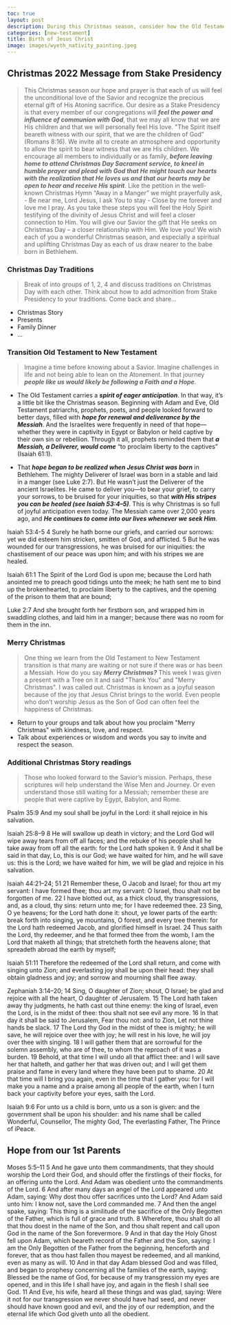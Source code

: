 ```yaml
---
toc: true
layout: post
description: During this Christmas season, consider how the Old Testament has strengthened your testimony of Jesus Christ throughout the year.
categories: [new-testament]
title: Birth of Jesus Christ
image: images/wyeth_nativity_painting.jpeg
---
```


## Christmas 2022 Message from Stake Presidency
> This Christmas season our hope and prayer is that each of us will feel the unconditional love of the Savior and recognize the precious eternal gift of His Atoning sacrifice.
> Our desire as a Stake Presidency is that every member of our congregations will ***feel the power and influence of communion with God***, that we may all know that we are His children and that we will personally feel His love. "The Spirit itself beareth witness with our spirit, that we are the children of God” (Romans 8:16).
> We invite all to create an atmosphere and opportunity to allow the spirit to bear witness that we are His children. We encourage all members to individually or as family, ***before leaving home to attend Christmas Day Sacrament service, to kneel in humble prayer and plead with God that He might touch our hearts with the realization that He loves us and that our hearts may be open to hear and receive His spirit***.
> Like the petition in the well-known Christmas Hymn “Away in a Manger” we might prayerfully ask,
    - Be near me, Lord Jesus, I ask You to stay
    - Close by me forever and love me I pray.
> As you take these steps you will feel the Holy Spirit testifying of the divinity of Jesus Christ and will feel a closer connection to Him. You will give our Savior the gift that He seeks on Christmas Day – a closer relationship with Him.
> We love you! We wish each of you a wonderful Christmas season, and especially a spiritual and uplifting Christmas Day as each of us draw nearer to the babe born in Bethlehem.

### Christmas Day Traditions
> Break of into groups of 1, 2, 4 and discuss traditions on Christmas Day with each other.   Think about how to add admonition from Stake Presidency to your traditions.  Come back and share...
- Christmas Story
- Presents
- Family Dinner
- ...

### Transition Old Testament to New Testament 
> Imagine a time before knowing about a Savior.  Imagine challenges in life and not being able to lean on the Atonement.  In that journey ***people like us would likely be following a Faith and a Hope***.

- The Old Testament carries a ***spirit of eager anticipation***. In that way, it’s a little bit like the Christmas season. Beginning with Adam and Eve, Old Testament patriarchs, prophets, poets, and people looked forward to better days, filled with ***hope for renewal and deliverance by the Messiah***. And the Israelites were frequently in need of that hope—whether they were in captivity in Egypt or Babylon or held captive by their own sin or rebellion. Through it all, prophets reminded them that ***a Messiah, a Deliverer, would come*** “to proclaim liberty to the captives” (Isaiah 61:1).

- That ***hope began to be realized when Jesus Christ was born*** in Bethlehem. The mighty Deliverer of Israel was born in a stable and laid in a manger (see Luke 2:7). But He wasn’t just the Deliverer of the ancient Israelites. He came to deliver you—to bear your grief, to carry your sorrows, to be bruised for your iniquities, so that ***with His stripes you can be healed (see Isaiah 53:4–5)***. This is why Christmas is so full of joyful anticipation even today. The Messiah came over 2,000 years ago, and ***He continues to come into our lives whenever we seek Him***.

Isaiah 53:4-5
4 Surely he hath borne our griefs, and carried our sorrows: yet we did esteem him stricken, smitten of God, and afflicted.
5 But he was wounded for our transgressions, he was bruised for our iniquities: the chastisement of our peace was upon him; and with his stripes we are healed.

Isaiah 61:1
The Spirit of the Lord God is upon me; because the Lord hath anointed me to preach good tidings unto the meek; he hath sent me to bind up the brokenhearted, to proclaim liberty to the captives, and the opening of the prison to them that are bound;

Luke 2:7
And she brought forth her firstborn son, and wrapped him in swaddling clothes, and laid him in a manger; because there was no room for them in the inn.


### Merry Christmas
> One thing we learn from the Old Testament to New Testament transition is that many are waiting or not sure if there was or has been a Messiah.  How do you say ***Merry Christmas?***  This week I was given a present with a Tree on it and said "Thank You" and "Merry Christmas".   I was called out.  Christmas is known as a joyful season because of the joy that Jesus Christ brings to the world. Even people who don’t worship Jesus as the Son of God can often feel the happiness of Christmas.
- Return to your groups and talk about how you proclaim "Merry Christmas" with kindness, love, and respect.
- Talk about experiences or wisdom and words you say to invite and respect the season.


### Additional Christmas Story readings
> Those who looked forward to the Savior’s mission.  Perhaps, these scriptures will help understand the Wise Men and Journey.  Or even understand those still waiting for a Messiah; remember these are people that were captive by Egypt, Babylon, and Rome.

Psalm 35:9
And my soul shall be joyful in the Lord: it shall rejoice in his salvation.

Isaiah 25:8–9
8 He will swallow up death in victory; and the Lord God will wipe away tears from off all faces; and the rebuke of his people shall he take away from off all the earth: for the Lord hath spoken it.
9 And it shall be said in that day, Lo, this is our God; we have waited for him, and he will save us: this is the Lord; we have waited for him, we will be glad and rejoice in his salvation.

Isaiah 44:21–24; 51
21 Remember these, O Jacob and Israel; for thou art my servant: I have formed thee; thou art my servant: O Israel, thou shalt not be forgotten of me.
22 I have blotted out, as a thick cloud, thy transgressions, and, as a cloud, thy sins: return unto me; for I have redeemed thee.
23 Sing, O ye heavens; for the Lord hath done it: shout, ye lower parts of the earth: break forth into singing, ye mountains, O forest, and every tree therein: for the Lord hath redeemed Jacob, and glorified himself in Israel.
24 Thus saith the Lord, thy redeemer, and he that formed thee from the womb, I am the Lord that maketh all things; that stretcheth forth the heavens alone; that spreadeth abroad the earth by myself;

Isaiah 51:11
Therefore the redeemed of the Lord shall return, and come with singing unto Zion; and everlasting joy shall be upon their head: they shall obtain gladness and joy; and sorrow and mourning shall flee away.

Zephaniah 3:14–20;
14 Sing, O daughter of Zion; shout, O Israel; be glad and rejoice with all the heart, O daughter of Jerusalem.
15 The Lord hath taken away thy judgments, he hath cast out thine enemy: the king of Israel, even the Lord, is in the midst of thee: thou shalt not see evil any more.
16 In that day it shall be said to Jerusalem, Fear thou not: and to Zion, Let not thine hands be slack.
17 The Lord thy God in the midst of thee is mighty; he will save, he will rejoice over thee with joy; he will rest in his love, he will joy over thee with singing.
18 I will gather them that are sorrowful for the solemn assembly, who are of thee, to whom the reproach of it was a burden.
19 Behold, at that time I will undo all that afflict thee: and I will save her that halteth, and gather her that was driven out; and I will get them praise and fame in every land where they have been put to shame.
20 At that time will I bring you again, even in the time that I gather you: for I will make you a name and a praise among all people of the earth, when I turn back your captivity before your eyes, saith the Lord.

Isaiah 9:6
For unto us a child is born, unto us a son is given: and the government shall be upon his shoulder: and his name shall be called Wonderful, Counsellor, The mighty God, The everlasting Father, The Prince of iPeace.

## Hope from our 1st Parents
Moses 5:5–11
5 And he gave unto them commandments, that they should worship the Lord their God, and should offer the firstlings of their flocks, for an offering unto the Lord. And Adam was obedient unto the commandments of the Lord.
6 And after many days an angel of the Lord appeared unto Adam, saying: Why dost thou offer sacrifices unto the Lord? And Adam said unto him: I know not, save the Lord commanded me.
7 And then the angel spake, saying: This thing is a similitude of the sacrifice of the Only Begotten of the Father, which is full of grace and truth.
8 Wherefore, thou shalt do all that thou doest in the name of the Son, and thou shalt repent and call upon God in the name of the Son forevermore.
9 And in that day the Holy Ghost fell upon Adam, which beareth record of the Father and the Son, saying: I am the Only Begotten of the Father from the beginning, henceforth and forever, that as thou hast fallen thou mayest be redeemed, and all mankind, even as many as will.
10 And in that day Adam blessed God and was filled, and began to prophesy concerning all the families of the earth, saying: Blessed be the name of God, for because of my transgression my eyes are opened, and in this life I shall have joy, and again in the flesh I shall see God.
11 And Eve, his wife, heard all these things and was glad, saying: Were it not for our transgression we never should have had seed, and never should have known good and evil, and the joy of our redemption, and the eternal life which God giveth unto all the obedient.